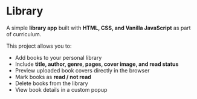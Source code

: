 # Library

A simple **library app** built with **HTML, CSS, and Vanilla JavaScript** as part of curriculum.

This project allows you to:

- Add books to your personal library
- Include **title, author, genre, pages, cover image, and read status**
- Preview uploaded book covers directly in the browser
- Mark books as **read / not read**
- Delete books from the library
- View book details in a custom popup
